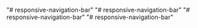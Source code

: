 "# responsive-navigation-bar" 
"# responsive-navigation-bar" 
"# responsive-navigation-bar" 
"# responsive-navigation-bar" 
